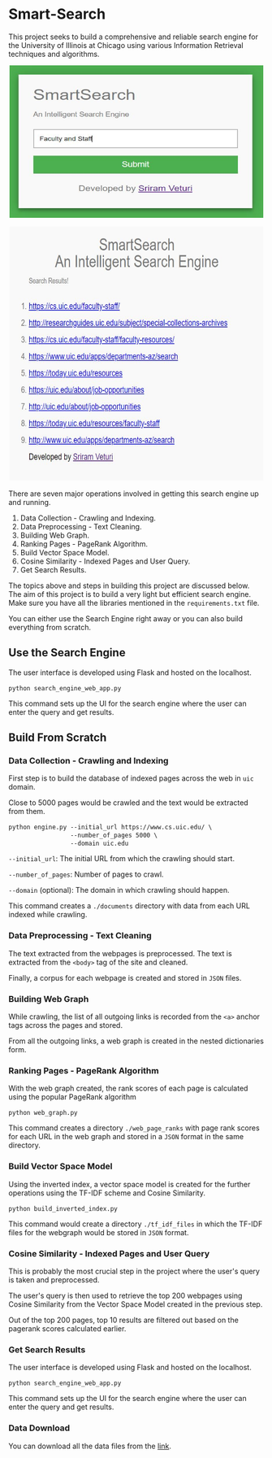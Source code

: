 # Smart-Search

This project seeks to build a comprehensive and reliable search engine for the University of Illinois at Chicago using various Information Retrieval techniques and algorithms.

<p align="center">
  <img width="500" height="300" src="Results/Query-6/query.JPG">
</p>
<p align="center">
  <img width="500" height="500" src="Results/Query-6/search-results.JPG">
</p>

There are seven major operations involved in getting this search engine up and running.

1) Data Collection - Crawling and Indexing.
2) Data Preprocessing - Text Cleaning.
3) Building Web Graph.
4) Ranking Pages - PageRank Algorithm.
5) Build Vector Space Model.
6) Cosine Similarity - Indexed Pages and User Query. 
7) Get Search Results.

The topics above and steps in building this project are discussed below. The aim of this project is to build a very light but efficient search engine. Make sure you have all the libraries mentioned in the `requirements.txt` file.
 
You can either use the Search Engine right away or you can also build everything from scratch.


## Use the Search Engine

The user interface is developed using Flask and hosted on the localhost. 

```
python search_engine_web_app.py
```

This command sets up the UI for the search engine where the user can enter the query and get results.
 
 
## Build From Scratch

### Data Collection - Crawling and Indexing

First step is to build the database of indexed pages across the web in `uic` domain.

Close to 5000 pages would be crawled and the text would be extracted from them.

```
python engine.py --initial_url https://www.cs.uic.edu/ \
                 --number_of_pages 5000 \
                 --domain uic.edu
```

`--initial_url`: The initial URL from which the crawling should start.

`--number_of_pages`: Number of pages to crawl. 

`--domain` (optional): The domain in which crawling should happen.

This command creates a `./documents` directory with data from each URL indexed while crawling.


### Data Preprocessing - Text Cleaning

The text extracted from the webpages is preprocessed. The text is extracted from the `<body>` tag of the site and cleaned.

Finally, a corpus for each webpage is created and stored in `JSON` files.

 
### Building Web Graph

While crawling, the list of all outgoing links is recorded from the `<a>` anchor tags across the pages and stored.

From all the outgoing links, a web graph is created in the nested dictionaries form.


### Ranking Pages - PageRank Algorithm

With the web graph created, the rank scores of each page is calculated using the popular PageRank algorithm

```
python web_graph.py
```

This command creates a directory `./web_page_ranks` with page rank scores for each URL in the web graph and stored in a `JSON` format in the same directory. 


### Build Vector Space Model

Using the inverted index, a vector space model is created for the further operations using the TF-IDF scheme and Cosine Similarity.

```
python build_inverted_index.py
```

This command would create a directory `./tf_idf_files` in which the TF-IDF files for the webgraph would be stored in `JSON` format.


### Cosine Similarity - Indexed Pages and User Query

This is probably the most crucial step in the project where the user's query is taken and preprocessed.

The user's query is then used to retrieve the top 200 webpages using Cosine Similarity from the Vector Space Model created in the previous step.

Out of the top 200 pages, top 10 results are filtered out based on the pagerank scores calculated earlier.


### Get Search Results

The user interface is developed using Flask and hosted on the localhost. 

```
python search_engine_web_app.py
```

This command sets up the UI for the search engine where the user can enter the query and get results.


### Data Download

You can download all the data files from the <a href="https://drive.google.com/drive/folders/1Geg_bErxxaOLNiYMLoAnRNfNkTaFE4LR?usp=sharing">link</a>.

